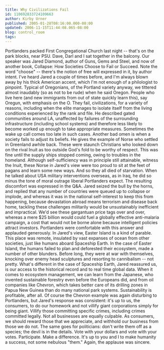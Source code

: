 ```yaml
---
title: Why Civilizations Fail
id: 110692833724109663
author: Kirby Urner
published: 2005-01-28T08:16:00.000-08:00
updated: 2006-11-15T11:44:08.065-08:00
blog: control_room
tags: 
---
```


Portlanders packed First Congregational Church last night -- that's on the park blocks, near PSU. Dave, Darl and I sat together in the balcony. Our speaker was Jared Diamond, author of Guns, Gems and Steel, and now of another book,  Collapse: How Societies Choose to Fail or Succeed.  Note the word "choose" -- there's the notion of free will expressed in it, by author intent. I've heard Jared a couple of times before, and I'm always blown away by his thick American accent, which I'm not enough of a philologist to pinpoint. Typical of Oregonians, of the Portland variety anyway, we tittered almost inaudably (so as not to be rude) when he said Oregon. People who live here (and new immigrants from out of state quickly learn this), say Oregun, with emphasis on the O. They fail, civilizations, for a variety of reasons, including when the elite manages to isolate itself from the living conditions experienced by the rank and file. He described gated communities around LA, unaffected by failures of the surrounding infrastructure (including school systems) and therefore less likely to become worked up enough to take appropriate measures. Sometimes the wake up call comes too late in such cases. Another bad omen is when a society fails to adjust its beliefs. He gives the example of Norse who settled in Greenland awhile back. These were staunch Christians who looked down on the rival Inuit as too outside God's fold to be worthy of respect. This was fine until the supply ships stopped coming, owing to troubles in the homeland. Although self-sufficiency was in principle still attainable, witness the Inuit, these Norse in Jared's view were too proud to sit at the feet of pagans and learn some new ways. And so they all died of starvation. When he talked about USA military interventions overseas, as in Iraq, he did so minus the tone of moral outrage liberal Portlanders expect. The resulting discomfort was expressed in the Q&A. Jared seized the bull by the horns, and replied that any number of countries were queued up to collapse or implode, and whereas it was in the national self-interest to keep this from happening, because devastation abroad means terrorism and disease back home, tackling these challenges militarily would be unsustainably inefficient and impractical. We'd see these gargantuan price tags over and over, whereas a mere $25 billion would could fuel a globally effective anti-malaria campaign, a cost that would not be borne alone because intelligent policies attract investors. Portlanders were comfortable with this answer and applauded generously. In Jared's view, Easter Island is a kind of parable. This place was remote, insulated by vast expanses of ocean from other societies, just like humans aboard Spaceship Earth. In the case of Easter Island, the humans failed to plan and deforested their ecosystem, made a number of other blunders. Before long, they were at war with themselves, knocking over enemy head sculptures and resorting to cannibalism -- not pretty. What's different in the case of Spaceship Earth, Jared reassured us, is our access to the historical record and to real time global data. When it comes to ecosystem management, we can learn from the Japanese, who invented sustainable forestry even before the Europeans did, and from oil companies like Chevron, which takes better care of its drilling zones in Papua New Guinea than do many national park systems. Sustainability is profitable, after all. Of course the Chevron example was again disturbing to Portlanders, but Jared's response was consistent: it's up to us, the consumers, to do our homework and not villify giant corporations simply for being giant. Villify those committing specific crimes, including crimes committed legally. Not all businesses are equally culpable. As consumers, we should reward those that we appreciate, and withhold our business from those we do not. The same goes for politicians: don't write them off as a species; the devil is in the details. Vote with your dollars and vote with your votes. Participate. Make a difference. It's up to you and I to make humanity a success, not some nebulous "them." Again, the applause was sincere.